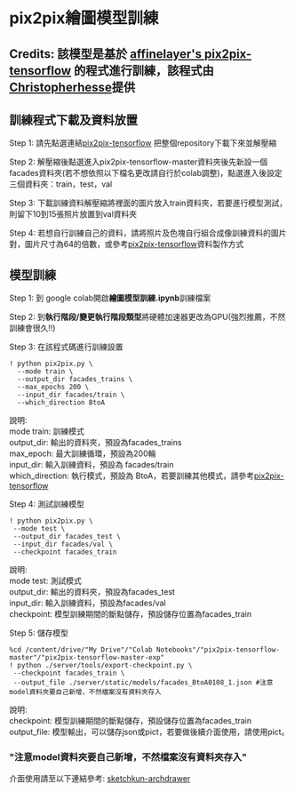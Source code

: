 # pix2pix繪圖模型訓練

## Credits: 該模型是基於 [affinelayer's pix2pix-tensorflow](https://github.com/affinelayer/pix2pix-tensorflow) 的程式進行訓練，該程式由[Christopherhesse](https://github.com/christopherhesse)提供

## 訓練程式下載及資料放置
Step 1: 請先點選連結[pix2pix-tensorflow](https://github.com/affinelayer/pix2pix-tensorflow) 把整個repository下載下來並解壓縮

Step 2: 解壓縮後點選進入pix2pix-tensorflow-master資料夾後先新設一個facades資料夾(若不想依照以下檔名更改請自行於colab調整)，點選進入後設定三個資料夾：train，test，val

Step 3: 下載訓練資料解壓縮將裡面的圖片放入train資料夾，若要進行模型測試，則留下10到15張照片放置到val資料夾

Step 4: 若想自行訓練自己的資料，請將照片及色塊自行組合成像訓練資料的圖片對，圖片尺寸為64的倍數，或參考[pix2pix-tensorflow](https://github.com/affinelayer/pix2pix-tensorflow)資料製作方式

## 模型訓練
Step 1: 到 google colab開啟**繪圖模型訓練.ipynb**訓練檔案

Step 2: 到**執行階段/變更執行階段類型**將硬體加速器更改為GPU(強烈推薦，不然訓練會很久!!)

Step 3: 在該程式碼進行訓練設置
```
! python pix2pix.py \
  --mode train \
  --output_dir facades_trains \
  --max_epochs 200 \
  --input_dir facades/train \
  --which_direction BtoA
  ```
 說明:  
 mode train: 訓練模式  
 output_dir: 輸出的資料夾，預設為facades_trains  
 max_epoch: 最大訓練循環，預設為200輪  
 input_dir: 輸入訓練資料，預設為 facades/train  
 which_direction: 執行模式，預設為 BtoA，若要訓練其他模式，請參考[pix2pix-tensorflow](https://github.com/affinelayer/pix2pix-tensorflow)
 
Step 4: 測試訓練模型
 ```
 ! python pix2pix.py \
  --mode test \
  --output_dir facades_test \
  --input_dir facades/val \
  --checkpoint facades_train
  ```
  說明:  
  mode test:  測試模式  
  output_dir: 輸出的資料夾，預設為facades_test  
  input_dir:  輸入訓練資料，預設為facades/val  
  checkpoint: 模型訓練期間的斷點儲存，預設儲存位置為facades_train  
  
Step 5: 儲存模型
 ```
 %cd /content/drive/"My Drive"/"Colab Notebooks"/"pix2pix-tensorflow-master"/"pix2pix-tensorflow-master-exp"
! python ./server/tools/export-checkpoint.py \
  --checkpoint facades_train \
  --output_file ./server/static/models/facades_BtoA0108_1.json #注意model資料夾要自己新增，不然檔案沒有資料夾存入
  ```
  說明:  
  checkpoint: 模型訓練期間的斷點儲存，預設儲存位置為facades_train  
  output_file: 模型輸出，可以儲存json或pict，若要做後續介面使用，請使用pict。  
  ### "注意model資料夾要自己新增，不然檔案沒有資料夾存入"
  
  介面使用請至以下連結參考: [sketchkun-archdrawer](https://github.com/manosaki/sketchkun-archdrawer)
  
  
 
